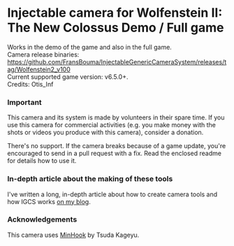 Injectable camera for Wolfenstein II: The New Colossus Demo / Full game
============================

Works in the demo of the game and also in the full game.  
Camera release binaries: https://github.com/FransBouma/InjectableGenericCameraSystem/releases/tag/Wolfenstein2_v100  
Current supported game version: v6.5.0+.  
Credits: Otis_Inf

### Important
This camera and its system is made by volunteers in their spare time. If you use this camera for commercial activities 
(e.g. you make money with the shots or videos you produce with this camera), consider a donation. 

There's no support. If the camera breaks because of a game update, you're encouraged to send in a pull request with a fix.
Read the enclosed readme for details how to use it. 

### In-depth article about the making of these tools
I've written a long, in-depth article about how to create camera tools and how IGCS works [on my blog](https://weblogs.asp.net/fbouma/let-s-add-a-photo-mode-to-wolfenstein-ii-the-new-colossus-pc).

### Acknowledgements
This camera uses [MinHook](https://github.com/TsudaKageyu/minhook) by Tsuda Kageyu.
